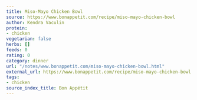 ```yaml
---
title: Miso-Mayo Chicken Bowl
source: https://www.bonappetit.com/recipe/miso-mayo-chicken-bowl
author: Kendra Vaculin
protein:
- chicken
vegetarian: false
herbs: []
feeds: 0
rating: 0
category: dinner
url: "/notes/www.bonappetit.com/miso-mayo-chicken-bowl.html"
external_url: https://www.bonappetit.com/recipe/miso-mayo-chicken-bowl
tags:
- chicken
source_index_title: Bon Appétit
---
```



